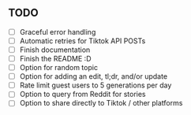 ## TODO
- [ ] Graceful error handling
- [ ] Automatic retries for Tiktok API POSTs
- [ ] Finish documentation
- [ ] Finish the README :D
- [ ] Option for random topic
- [ ] Option for adding an edit, tl;dr, and/or update
- [ ] Rate limit guest users to 5 generations per day
- [ ] Option to query from Reddit for stories
- [ ] Option to share directly to Tiktok / other platforms